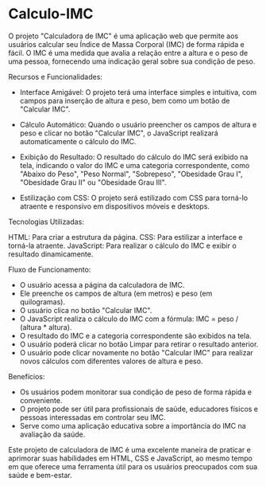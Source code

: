 # Calculo-IMC
O projeto "Calculadora de IMC" é uma aplicação web que permite aos usuários calcular seu Índice de Massa Corporal (IMC) de forma rápida e fácil. O IMC é uma medida que avalia a relação entre a altura e o peso de uma pessoa, fornecendo uma indicação geral sobre sua condição de peso.

Recursos e Funcionalidades:

- Interface Amigável: O projeto terá uma interface simples e intuitiva, com campos para inserção de altura e peso, bem como um botão de "Calcular IMC".

- Cálculo Automático: Quando o usuário preencher os campos de altura e peso e clicar no botão "Calcular IMC", o JavaScript realizará automaticamente o cálculo do IMC.

- Exibição do Resultado: O resultado do cálculo do IMC será exibido na tela, indicando o valor do IMC e uma categoria correspondente, como "Abaixo do Peso", "Peso Normal", "Sobrepeso", "Obesidade Grau I", "Obesidade Grau II" ou "Obesidade Grau III".

- Estilização com CSS: O projeto será estilizado com CSS para torná-lo atraente e responsivo em dispositivos móveis e desktops.

Tecnologias Utilizadas:

HTML: Para criar a estrutura da página.
CSS: Para estilizar a interface e torná-la atraente.
JavaScript: Para realizar o cálculo do IMC e exibir o resultado dinamicamente.

Fluxo de Funcionamento:

- O usuário acessa a página da calculadora de IMC.
- Ele preenche os campos de altura (em metros) e peso (em quilogramas).
- O usuário clica no botão "Calcular IMC".
- O JavaScript realiza o cálculo do IMC com a fórmula: IMC = peso / (altura * altura).
- O resultado do IMC e a categoria correspondente são exibidos na tela.
- O usuário poderá clicar no botão Limpar para retirar o resultado anterior.
- O usuário pode clicar novamente no botão "Calcular IMC" para realizar novos cálculos com diferentes valores de altura e peso.

Benefícios:

- Os usuários podem monitorar sua condição de peso de forma rápida e conveniente.
- O projeto pode ser útil para profissionais de saúde, educadores físicos e pessoas interessadas em controlar seu IMC.
- Serve como uma aplicação educativa sobre a importância do IMC na avaliação da saúde.

Este projeto de calculadora de IMC é uma excelente maneira de praticar e aprimorar suas habilidades em HTML, CSS e JavaScript, ao mesmo tempo em que oferece uma ferramenta útil para os usuários preocupados com sua saúde e bem-estar.
